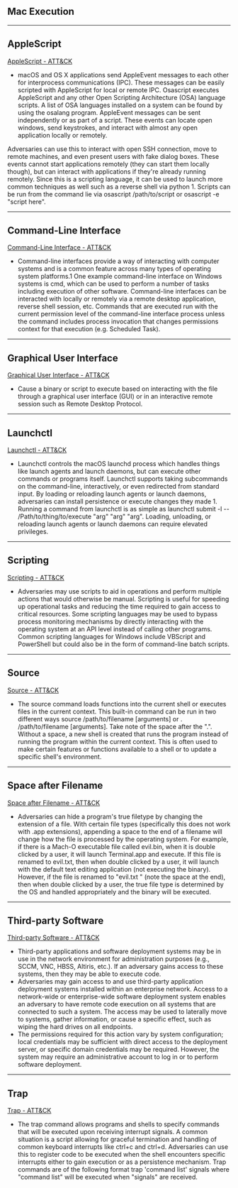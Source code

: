 ## Mac Execution

------------------------------- 
## AppleScript
[AppleScript - ATT&CK](https://attack.mitre.org/wiki/Technique/T1155)
* macOS and OS X applications send AppleEvent messages to each other for interprocess communications (IPC). These messages can be easily scripted with AppleScript for local or remote IPC. Osascript executes AppleScript and any other Open Scripting Architecture (OSA) language scripts. A list of OSA languages installed on a system can be found by using the osalang program. AppleEvent messages can be sent independently or as part of a script. These events can locate open windows, send keystrokes, and interact with almost any open application locally or remotely.

Adversaries can use this to interact with open SSH connection, move to remote machines, and even present users with fake dialog boxes. These events cannot start applications remotely (they can start them locally though), but can interact with applications if they're already running remotely. Since this is a scripting language, it can be used to launch more common techniques as well such as a reverse shell via python 1. Scripts can be run from the command lie via osascript /path/to/script or osascript -e "script here".
















------------------------------- 
## Command-Line Interface
[Command-Line Interface - ATT&CK](https://attack.mitre.org/wiki/Technique/T1059)
* Command-line interfaces provide a way of interacting with computer systems and is a common feature across many types of operating system platforms.1 One example command-line interface on Windows systems is cmd, which can be used to perform a number of tasks including execution of other software. Command-line interfaces can be interacted with locally or remotely via a remote desktop application, reverse shell session, etc. Commands that are executed run with the current permission level of the command-line interface process unless the command includes process invocation that changes permissions context for that execution (e.g. Scheduled Task). 












------------------------------- 
## Graphical User Interface
[Graphical User Interface - ATT&CK](https://attack.mitre.org/wiki/Technique/T1061)
* Cause a binary or script to execute based on interacting with the file through a graphical user interface (GUI) or in an interactive remote session such as Remote Desktop Protocol. 














------------------------------- 
## Launchctl
[Launchctl - ATT&CK](https://attack.mitre.org/wiki/Technique/T1152)
* Launchctl controls the macOS launchd process which handles things like launch agents and launch daemons, but can execute other commands or programs itself. Launchctl supports taking subcommands on the command-line, interactively, or even redirected from standard input. By loading or reloading launch agents or launch daemons, adversaries can install persistence or execute changes they made 1. Running a command from launchctl is as simple as launchctl submit -l <labelName> -- /Path/to/thing/to/execute "arg" "arg" "arg". Loading, unloading, or reloading launch agents or launch daemons can require elevated privileges. 













------------------------------- 
## Scripting
[Scripting - ATT&CK](https://attack.mitre.org/wiki/Technique/T1064)
* Adversaries may use scripts to aid in operations and perform multiple actions that would otherwise be manual. Scripting is useful for speeding up operational tasks and reducing the time required to gain access to critical resources. Some scripting languages may be used to bypass process monitoring mechanisms by directly interacting with the operating system at an API level instead of calling other programs. Common scripting languages for Windows include VBScript and PowerShell but could also be in the form of command-line batch scripts. 













------------------------------- 
## Source
[Source - ATT&CK](https://attack.mitre.org/wiki/Technique/T1153)
* The source command loads functions into the current shell or executes files in the current context. This built-in command can be run in two different ways source /path/to/filename [arguments] or . /path/to/filename [arguments]. Take note of the space after the ".". Without a space, a new shell is created that runs the program instead of running the program within the current context. This is often used to make certain features or functions available to a shell or to update a specific shell's environment.













------------------------------- 
## Space after Filename
[Space after Filename - ATT&CK](https://attack.mitre.org/wiki/Technique/T1151)
* Adversaries can hide a program's true filetype by changing the extension of a file. With certain file types (specifically this does not work with .app extensions), appending a space to the end of a filename will change how the file is processed by the operating system. For example, if there is a Mach-O executable file called evil.bin, when it is double clicked by a user, it will launch Terminal.app and execute. If this file is renamed to evil.txt, then when double clicked by a user, it will launch with the default text editing application (not executing the binary). However, if the file is renamed to "evil.txt " (note the space at the end), then when double clicked by a user, the true file type is determined by the OS and handled appropriately and the binary will be executed.













------------------------------- 
## Third-party Software
[Third-party Software - ATT&CK](https://attack.mitre.org/wiki/Technique/T1072)
* Third-party applications and software deployment systems may be in use in the network environment for administration purposes (e.g., SCCM, VNC, HBSS, Altiris, etc.). If an adversary gains access to these systems, then they may be able to execute code.
* Adversaries may gain access to and use third-party application deployment systems installed within an enterprise network. Access to a network-wide or enterprise-wide software deployment system enables an adversary to have remote code execution on all systems that are connected to such a system. The access may be used to laterally move to systems, gather information, or cause a specific effect, such as wiping the hard drives on all endpoints.
* The permissions required for this action vary by system configuration; local credentials may be sufficient with direct access to the deployment server, or specific domain credentials may be required. However, the system may require an administrative account to log in or to perform software deployment.
















	


------------------------------- 
## Trap
[Trap - ATT&CK](https://attack.mitre.org/wiki/Technique/T1154)
* The trap command allows programs and shells to specify commands that will be executed upon receiving interrupt signals. A common situation is a script allowing for graceful termination and handling of common keyboard interrupts like ctrl+c and ctrl+d. Adversaries can use this to register code to be executed when the shell encounters specific interrupts either to gain execution or as a persistence mechanism. Trap commands are of the following format trap 'command list' signals where "command list" will be executed when "signals" are received. 